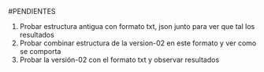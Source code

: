 #PENDIENTES
1. Probar estructura antigua con formato txt, json junto para ver que tal los resultados
2. Probar combinar estructura de la version-02 en este formato y ver como se comporta
3. Probar la versión-02 con el formato txt y observar resultados
